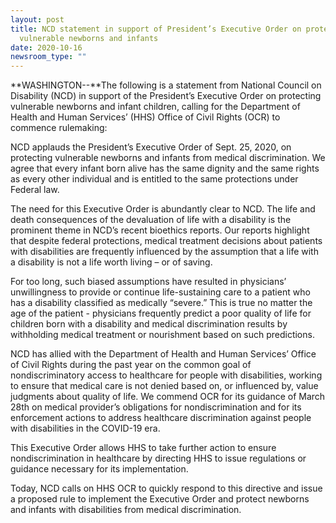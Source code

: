 ```yaml
---
layout: post
title: NCD statement in support of President’s Executive Order on protecting
  vulnerable newborns and infants
date: 2020-10-16
newsroom_type: ""
---
```

**WASHINGTON--**The following is a statement from National Council on Disability (NCD) in support of the President’s Executive Order on protecting vulnerable newborns and infant children, calling for the Department of Health and Human Services’ (HHS) Office of Civil Rights (OCR) to commence rulemaking:

NCD applauds the President’s Executive Order of Sept. 25, 2020, on protecting vulnerable newborns and infants from medical discrimination. We agree that every infant born alive has the same dignity and the same rights as every other individual and is entitled to the same protections under Federal law.

The need for this Executive Order is abundantly clear to NCD. The life and death consequences of the devaluation of life with a disability is the prominent theme in NCD’s recent bioethics reports. Our reports highlight that despite federal protections, medical treatment decisions about patients with disabilities are frequently influenced by the assumption that a life with a disability is not a life worth living – or of saving.

For too long, such biased assumptions have resulted in physicians’ unwillingness to provide or continue life-sustaining care to a patient who has a disability classified as medically “severe.” This is true no matter the age of the patient - physicians frequently predict a poor quality of life for children born with a disability and medical discrimination results by withholding medical treatment or nourishment based on such predictions.

NCD has allied with the Department of Health and Human Services’ Office of Civil Rights during the past year on the common goal of nondiscriminatory access to healthcare for people with disabilities, working to ensure that medical care is not denied based on, or influenced by, value judgments about quality of life. We commend OCR for its guidance of March 28th on medical provider’s obligations for nondiscrimination and for its enforcement actions to address healthcare discrimination against people with disabilities in the COVID-19 era.

This Executive Order allows HHS to take further action to ensure nondiscrimination in healthcare by directing HHS to issue regulations or guidance necessary for its implementation.

Today, NCD calls on HHS OCR to quickly respond to this directive and issue a proposed rule to implement the Executive Order and protect newborns and infants with disabilities from medical discrimination.